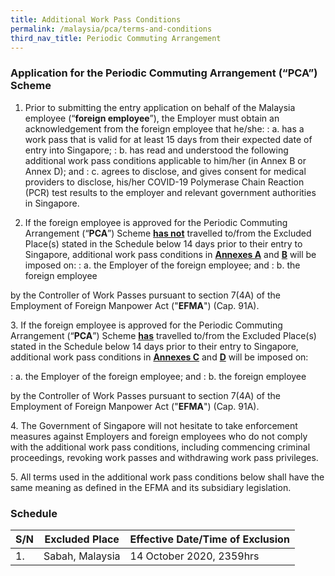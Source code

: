 ```yaml
---
title: Additional Work Pass Conditions
permalink: /malaysia/pca/terms-and-conditions
third_nav_title: Periodic Commuting Arrangement
---
```


### **Application for the Periodic Commuting Arrangement (“PCA”) Scheme**

1. Prior to submitting the entry application on behalf of the Malaysia employee (“**foreign employee**”), the Employer must obtain an acknowledgement from the foreign employee that he/she:
: a. has a work pass that is valid for at least 15 days from their expected date of entry into Singapore;
: b. has read and understood the following additional work pass conditions applicable to him/her (in Annex B or Annex D); and
: c. agrees to disclose, and gives consent for medical providers to disclose, his/her COVID-19 Polymerase Chain Reaction (PCR) test results to the employer and relevant government authorities in Singapore. 

2. If the foreign employee is approved for the Periodic Commuting Arrangement (“**PCA**”) Scheme <b><u>has not</u></b> travelled to/from the Excluded Place(s) stated in the Schedule below 14 days prior to their entry to Singapore, additional work pass conditions in **[Annexes A](/pdf/pca-annex-a.pdf)** and **[B](/pdf/pca-annex-b.pdf)** will be imposed on:
: a. the Employer of the foreign employee; and
: b. the foreign employee 

by the Controller of Work Passes pursuant to section 7(4A) of the Employment of Foreign Manpower Act ("**EFMA**") (Cap. 91A).

<p>3. If the foreign employee is approved for the Periodic Commuting Arrangement (“<b>PCA</b>”) Scheme <b><u>has</u></b> travelled to/from the Excluded Place(s) stated in the Schedule below 14 days prior to their entry to Singapore, additional work pass conditions in <a href="/pdf/pca-annex-c.pdf"><b>Annexes C</b></a> and <a href="/pdf/pca-annex-d.pdf"><b>D</b></a> will be imposed on:</p>

<p></p>

: a. the Employer of the foreign employee; and
: b. the foreign employee

by the Controller of Work Passes pursuant to section 7(4A) of the Employment of Foreign Manpower Act ("**EFMA**") (Cap. 91A).

<p>4. The Government of Singapore will not hesitate to take enforcement measures against Employers and foreign employees who do not comply with the additional work pass conditions, including commencing criminal proceedings, revoking work passes and withdrawing work pass privileges.</p>

<p>5. All terms used in the additional work pass conditions below shall have the same meaning as defined in the EFMA and its subsidiary legislation.</p>

### **Schedule**

| S/N | Excluded Place | Effective Date/Time of Exclusion |
|----|-----------------------------|----------------------------|
| 1. | Sabah, Malaysia | 14 October 2020, 2359hrs |
